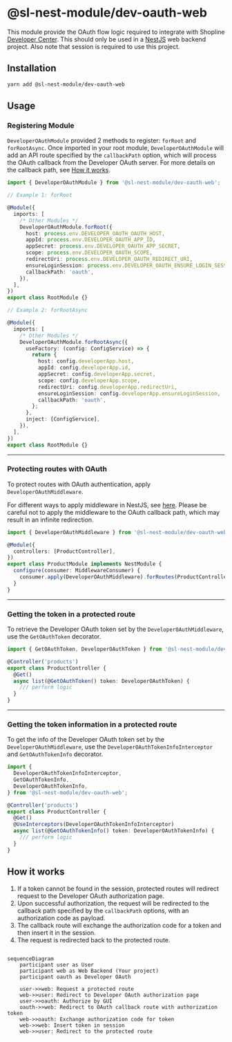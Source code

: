 # @sl-nest-module/dev-oauth-web

This module provide the OAuth flow logic required to integrate with Shopline [Developer Center](https://shopline-developers.readme.io/docs/get-started). This should only be used in a [NestJS](https://docs.nestjs.com/) web backend project. Also note that session is required to use this project.

## Installation

```sh
yarn add @sl-nest-module/dev-oauth-web
```

## Usage

### Registering Module

`DeveloperOAuthModule` provided 2 methods to register: `forRoot` and `forRootAsync`. Once imported in your root module, `DeveloperOAuthModule` will add an API route specified by the `callbackPath` option, which will process the OAuth callback from the Developer OAuth server. For more details on the callback path, see [How it works](#how-it-works).

```typescript
import { DeveloperOAuthModule } from '@sl-nest-module/dev-oauth-web';

// Example 1: forRoot

@Module({
  imports: [
    /* Other Modules */
    DeveloperOAuthModule.forRoot({
      host: process.env.DEVELOPER_OAUTH_OAUTH_HOST,
      appId: process.env.DEVELOPER_OAUTH_APP_ID,
      appSecret: process.env.DEVELOPER_OAUTH_APP_SECRET,
      scope: process.env.DEVELOPER_OAUTH_SCOPE,
      redirectUri: process.env.DEVELOPER_OAUTH_REDIRECT_URI,
      ensureLoginSession: process.env.DEVELOPER_OAUTH_ENSURE_LOGIN_SESSION,
      callbackPath: 'oauth',
    }),
  ],
})
export class RootModule {}

// Example 2: forRootAsync

@Module({
  imports: [
    /* Other Modules */
    DeveloperOAuthModule.forRootAsync({
      useFactory: (config: ConfigService) => {
        return {
          host: config.developerApp.host,
          appId: config.developerApp.id,
          appSecret: config.developerApp.secret,
          scope: config.developerApp.scope,
          redirectUri: config.developerApp.redirectUri,
          ensureLoginSession: config.developerApp.ensureLoginSession,
          callbackPath: 'oauth',
        };
      },
      inject: [ConfigService],
    }),
  ],
})
export class RootModule {}
```

---

### Protecting routes with OAuth

To protect routes with OAuth authentication, apply `DeveloperOAuthMiddleware`.

For different ways to apply middleware in NestJS, see [here](https://docs.nestjs.com/middleware#applying-middleware). Please be careful not to apply the middleware to the OAuth callback path, which may result in an infinite redirection.

```typescript
import { DeveloperOAuthMiddleware } from '@sl-nest-module/dev-oauth-web';

@Module({
  controllers: [ProductController],
})
export class ProductModule implements NestModule {
  configure(consumer: MiddlewareConsumer) {
    consumer.apply(DeveloperOAuthMiddleware).forRoutes(ProductController);
  }
}
```

---

### Getting the token in a protected route

To retrieve the Developer OAuth token set by the `DeveloperOAuthMiddleware`, use the `GetOAuthToken` decorator.

```typescript
import { GetOAuthToken, DeveloperOAuthToken } from '@sl-nest-module/dev-oauth-web';

@Controller('products')
export class ProductController {
  @Get()
  async list(@GetOAuthToken() token: DeveloperOAuthToken) {
    /// perform logic
  }
}
```

---

### Getting the token information in a protected route

To get the info of the Developer OAuth token set by the `DeveloperOAuthMiddleware`, use the `DeveloperOAuthTokenInfoInterceptor` and `GetOAuthTokenInfo` decorator.

```typescript
import {
  DeveloperOAuthTokenInfoInterceptor,
  GetOAuthTokenInfo,
  DeveloperOAuthTokenInfo,
} from '@sl-nest-module/dev-oauth-web';

@Controller('products')
export class ProductController {
  @Get()
  @UseInterceptors(DeveloperOAuthTokenInfoInterceptor)
  async list(@GetOAuthTokenInfo() token: DeveloperOAuthTokenInfo) {
    /// perform logic
  }
}
```

## How it works

1. If a token cannot be found in the session, protected routes will redirect request to the Developer OAuth authorization page.
1. Upon successful authorization, the request will be redirected to the callback path specified by the `callbackPath` options, with an authorization code as payload.
1. The callback route will exchange the authorization code for a token and then insert it in the session.
1. The request is redirected back to the protected route.

```mermaid

sequenceDiagram
    participant user as User
    participant web as Web Backend (Your project)
    participant oauth as Developer OAuth

    user->>web: Request a protected route
    web->>user: Redirect to Developer OAuth authorization page
    user->>oauth: Authorize by GUI
    oauth->>web: Redirect to OAuth callback route with authorization token
    web->>oauth: Exchange authorization code for token
    web->>web: Insert token in session
    web->>user: Redirect to the protected route
```
